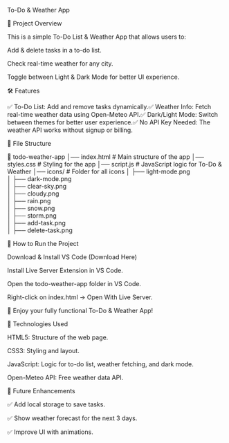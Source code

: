 To-Do & Weather App

📌 Project Overview

This is a simple To-Do List & Weather App that allows users to:

Add & delete tasks in a to-do list.

Check real-time weather for any city.

Toggle between Light & Dark Mode for better UI experience.

🛠 Features

✅ To-Do List: Add and remove tasks dynamically.✅ Weather Info: Fetch real-time weather data using Open-Meteo API.✅ Dark/Light Mode: Switch between themes for better user experience.✅ No API Key Needed: The weather API works without signup or billing.

📂 File Structure

📂 todo-weather-app
│── index.html          # Main structure of the app
│── styles.css          # Styling for the app
│── script.js           # JavaScript logic for To-Do & Weather
│── icons/              # Folder for all icons
│   ├── light-mode.png  
│   ├── dark-mode.png  
│   ├── clear-sky.png  
│   ├── cloudy.png  
│   ├── rain.png  
│   ├── snow.png  
│   ├── storm.png  
│   ├── add-task.png  
│   ├── delete-task.png  

🚀 How to Run the Project

Download & Install VS Code (Download Here)

Install Live Server Extension in VS Code.

Open the todo-weather-app folder in VS Code.

Right-click on index.html → Open With Live Server.

🎉 Enjoy your fully functional To-Do & Weather App!

🔧 Technologies Used

HTML5: Structure of the web page.

CSS3: Styling and layout.

JavaScript: Logic for to-do list, weather fetching, and dark mode.

Open-Meteo API: Free weather data API.

📌 Future Enhancements

✅ Add local storage to save tasks.

✅ Show weather forecast for the next 3 days.

✅ Improve UI with animations.
